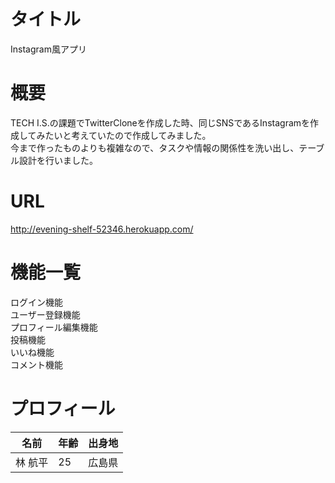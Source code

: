 # タイトル  
Instagram風アプリ

# 概要  
TECH I.S.の課題でTwitterCloneを作成した時、同じSNSであるInstagramを作成してみたいと考えていたので作成してみました。  
今まで作ったものよりも複雑なので、タスクや情報の関係性を洗い出し、テーブル設計を行いました。  
 

# URL  
http://evening-shelf-52346.herokuapp.com/

# 機能一覧 
ログイン機能  
ユーザー登録機能  
プロフィール編集機能  
投稿機能  
いいね機能  
コメント機能  

# プロフィール  
名前 | 年齢 | 出身地
-|-|-
林 航平 | 25 | 広島県
